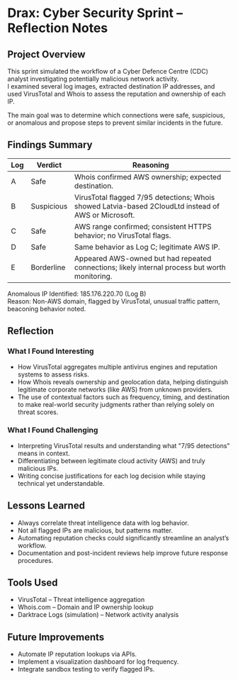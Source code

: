 # Drax: Cyber Security Sprint – Reflection Notes

## Project Overview
This sprint simulated the workflow of a Cyber Defence Centre (CDC) analyst investigating potentially malicious network activity.  
I examined several log images, extracted destination IP addresses, and used VirusTotal and Whois to assess the reputation and ownership of each IP.

The main goal was to determine which connections were safe, suspicious, or anomalous and propose steps to prevent similar incidents in the future.

## Findings Summary

| Log | Verdict | Reasoning |
|-----|----------|------------|
| A | Safe | Whois confirmed AWS ownership; expected destination. |
| B | Suspicious | VirusTotal flagged 7/95 detections; Whois showed Latvia-based 2CloudLtd instead of AWS or Microsoft. |
| C | Safe | AWS range confirmed; consistent HTTPS behavior; no VirusTotal flags. |
| D | Safe | Same behavior as Log C; legitimate AWS IP. |
| E | Borderline | Appeared AWS-owned but had repeated connections; likely internal process but worth monitoring. |

Anomalous IP Identified: 185.176.220.70 (Log B)  
Reason: Non-AWS domain, flagged by VirusTotal, unusual traffic pattern, beaconing behavior noted.

## Reflection

### What I Found Interesting
- How VirusTotal aggregates multiple antivirus engines and reputation systems to assess risks.  
- How Whois reveals ownership and geolocation data, helping distinguish legitimate corporate networks (like AWS) from unknown providers.  
- The use of contextual factors such as frequency, timing, and destination to make real-world security judgments rather than relying solely on threat scores.  

### What I Found Challenging
- Interpreting VirusTotal results and understanding what "7/95 detections" means in context.  
- Differentiating between legitimate cloud activity (AWS) and truly malicious IPs.  
- Writing concise justifications for each log decision while staying technical yet understandable.  

## Lessons Learned
- Always correlate threat intelligence data with log behavior.  
- Not all flagged IPs are malicious, but patterns matter.  
- Automating reputation checks could significantly streamline an analyst’s workflow.  
- Documentation and post-incident reviews help improve future response procedures.  

## Tools Used
- VirusTotal – Threat intelligence aggregation  
- Whois.com – Domain and IP ownership lookup  
- Darktrace Logs (simulation) – Network activity analysis  

## Future Improvements
- Automate IP reputation lookups via APIs.  
- Implement a visualization dashboard for log frequency.  
- Integrate sandbox testing to verify flagged IPs.  


